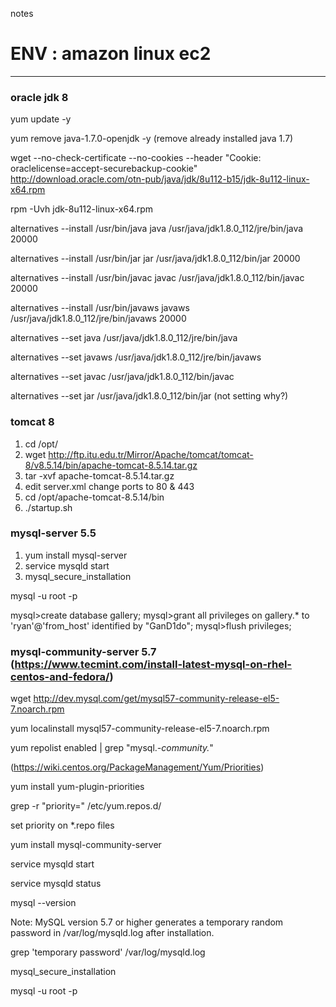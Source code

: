  notes
# ENV : amazon linux ec2
------------------------
### oracle jdk 8

 yum update -y
 
 yum remove java-1.7.0-openjdk -y (remove already installed java 1.7)
 
 wget --no-check-certificate --no-cookies --header "Cookie: oraclelicense=accept-securebackup-cookie" http://download.oracle.com/otn-pub/java/jdk/8u112-b15/jdk-8u112-linux-x64.rpm
 
 rpm -Uvh jdk-8u112-linux-x64.rpm
 
 alternatives --install /usr/bin/java java /usr/java/jdk1.8.0_112/jre/bin/java 20000
 
 alternatives --install /usr/bin/jar jar /usr/java/jdk1.8.0_112/bin/jar 20000
 
 alternatives --install /usr/bin/javac javac /usr/java/jdk1.8.0_112/bin/javac 20000
 
 alternatives --install /usr/bin/javaws javaws /usr/java/jdk1.8.0_112/jre/bin/javaws 20000
 
 alternatives --set java /usr/java/jdk1.8.0_112/jre/bin/java
 
 alternatives --set javaws /usr/java/jdk1.8.0_112/jre/bin/javaws
 
 alternatives --set javac /usr/java/jdk1.8.0_112/bin/javac
 
 alternatives --set jar /usr/java/jdk1.8.0_112/bin/jar (not setting why?)


### tomcat 8

1. cd /opt/
2. wget http://ftp.itu.edu.tr/Mirror/Apache/tomcat/tomcat-8/v8.5.14/bin/apache-tomcat-8.5.14.tar.gz
3. tar -xvf apache-tomcat-8.5.14.tar.gz
4. edit server.xml change ports to 80 & 443
5. cd /opt/apache-tomcat-8.5.14/bin
6. ./startup.sh 

### mysql-server 5.5

1. yum install mysql-server
2. service mysqld start
3. mysql_secure_installation

mysql -u root -p


mysql>create database gallery;
mysql>grant all privileges on gallery.* to 'ryan'@'from_host' identified by "GanD1do"; 
mysql>flush privileges;

### mysql-community-server 5.7 (https://www.tecmint.com/install-latest-mysql-on-rhel-centos-and-fedora/)


 wget http://dev.mysql.com/get/mysql57-community-release-el5-7.noarch.rpm
 
 yum localinstall mysql57-community-release-el5-7.noarch.rpm
 
 yum repolist enabled | grep "mysql.*-community.*"

(https://wiki.centos.org/PackageManagement/Yum/Priorities)

 yum install yum-plugin-priorities
 
 grep -r "priority=" /etc/yum.repos.d/
 
set priority on *.repo files

 yum install mysql-community-server
 
 service mysqld start
 
 service mysqld status
 
 mysql --version
 

Note: MySQL version 5.7 or higher generates a temporary random password in /var/log/mysqld.log after installation.

 grep 'temporary password' /var/log/mysqld.log
 
 mysql_secure_installation
 
 mysql -u root -p



